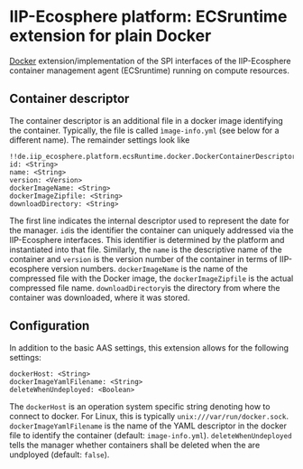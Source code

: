 # IIP-Ecosphere platform: ECSruntime extension for plain Docker

[Docker](https://www.docker.com/) extension/implementation of the SPI interfaces of the IIP-Ecosphere container management agent (ECSruntime) running on compute resources.

## Container descriptor

The container descriptor is an additional file in a docker image identifying the container. Typically, the file is called `ìmage-info.yml` (see below for a different name). The remainder settings look like

    !!de.iip_ecosphere.platform.ecsRuntime.docker.DockerContainerDescriptor
    id: <String>
    name: <String>
    version: <Version>
    dockerImageName: <String>
    dockerImageZipfile: <String>
    downloadDirectory: <String>

The first line indicates the internal descriptor used to represent the date for the manager. `id`is the identifier the container can uniquely addressed via the IIP-Ecosphere interfaces. This identifier is determined by the platform and instantiated into that file. Similarly, the `name` is the descriptive name of the container and `version` is the version number of the container in terms of IIP-ecosphere version numbers. `dockerImageName` is the name of the compressed file with the Docker image, the `dockerImageZipfile` is the actual compressed file name. `downloadDirectory`is the
directory from where the container was downloaded, where it was stored.

## Configuration

In addition to the basic AAS settings, this extension allows for the following settings:

    dockerHost: <String>
    dockerImageYamlFilename: <String>
    deleteWhenUndeployed: <Boolean>
    
    
The `dockerHost` is an operation system specific string denoting how to connect to docker. For Linux, this is typically `unix:///var/run/docker.sock`. `dockerImageYamlFilename` is the name of the YAML descriptor in the docker file to identify the container (default: `image-info.yml`). `deleteWhenUndeployed` tells the manager whether containers shall be deleted when the are undployed (default: `false`).